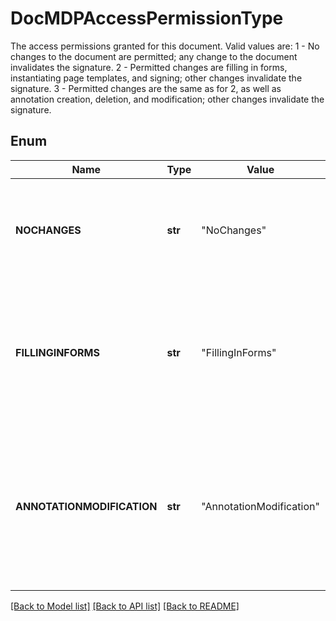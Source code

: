 ﻿# DocMDPAccessPermissionType
The access permissions granted for this document.
Valid values are:
1 - No changes to the document are permitted; any change to the document invalidates the signature.
2 - Permitted changes are filling in forms, instantiating page templates, and signing; other changes invalidate the signature.
3 - Permitted changes are the same as for 2, as well as annotation creation, deletion, and modification; other changes invalidate the signature.

## Enum
Name | Type | Value | Description
------------ | ------------- | ------------- | -------------
**NOCHANGES** | **str** | "NoChanges" | No changes to the document are permitted; any change to the document invalidates the signature.
**FILLINGINFORMS** | **str** | "FillingInForms" | Permitted changes are filling in forms, instantiating page templates, and signing; other changes invalidate the signature.
**ANNOTATIONMODIFICATION** | **str** | "AnnotationModification" | Permitted changes are the same as for FillingInForms, as well as annotation creation, deletion, and modification; other changes invalidate the signature.


[[Back to Model list]](../README.md#documentation-for-models) [[Back to API list]](../README.md#documentation-for-api-endpoints) [[Back to README]](../README.md)


